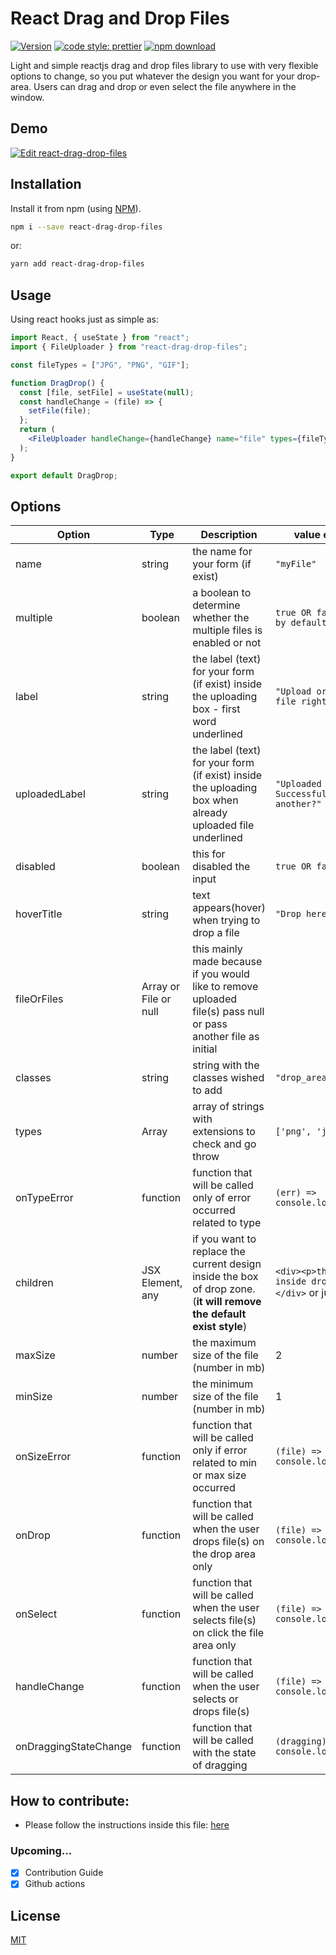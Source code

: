 # React Drag and Drop Files

[![Version](http://img.shields.io/npm/v/react-drag-drop-files.svg)](https://www.npmjs.org/package/react-drag-drop-files) [![code style: prettier](https://img.shields.io/badge/code_style-prettier-ff69b4.svg)](https://github.com/prettier/prettier) [![npm download][download-image]][download-url]

[download-image]: https://img.shields.io/npm/dm/react-drag-drop-files.svg?style=flat-square
[download-url]: https://npmjs.org/package/react-drag-drop-files

Light and simple reactjs drag and drop files library to use with very flexible options to change, so you put whatever the design you want for your drop-area. Users can drag and drop or even select the file anywhere in the window.

## Demo

[![Edit react-drag-drop-files](https://codesandbox.io/static/img/play-codesandbox.svg)](https://codesandbox.io/s/react-drag-drop-files-sghbp)

## Installation

Install it from npm (using [NPM](http://webpack.github.io/)).

```bash
npm i --save react-drag-drop-files
```

or:

```bash
yarn add react-drag-drop-files
```

## Usage

Using react hooks just as simple as:

```jsx static
import React, { useState } from "react";
import { FileUploader } from "react-drag-drop-files";

const fileTypes = ["JPG", "PNG", "GIF"];

function DragDrop() {
  const [file, setFile] = useState(null);
  const handleChange = (file) => {
    setFile(file);
  };
  return (
    <FileUploader handleChange={handleChange} name="file" types={fileTypes} />
  );
}

export default DragDrop;
```

## Options

| Option       | Type             | Description                                                                                                         | value example                                             |
| ------------ | ---------------- | ------------------------------------------------------------------------------------------------------------------- | --------------------------------------------------------- |
| name         | string           | the name for your form (if exist)                                                                                   | `"myFile"`                                                |
| multiple | boolean         | a boolean to determine whether the multiple files is enabled or not                                                    | `true OR false - false by default`                             |
| label        | string           | the label (text) for your form (if exist) inside the uploading box - first word underlined                                                                                  | `"Upload or drop a file right here"`                      |
| uploadedLabel        | string           | the label (text) for your form (if exist) inside the uploading box when already uploaded file underlined                                                                                  | `"Uploaded Successfully! Upload another?"`                      |
| disabled     | boolean          | this for disabled the input                                                                                         | `true OR false`                                           |
| hoverTitle   | string           | text appears(hover) when trying to drop a file                                                                      | `"Drop here"`                                             |
| fileOrFiles         | Array<File> or File or null     | this mainly made because if you would like to remove uploaded file(s) pass null or pass another file as initial        |
| classes      | string           | string with the classes wished to add                                                                               | `"drop_area drop_zone"`                                   |
| types        | Array<strings>   | array of strings with extensions to check and go throw                                                              | `['png', 'jpeg', ...]`                                    |
| onTypeError  | function         | function that will be called only of error occurred related to type                                                  | `(err) => console.log(err)`                               |
| children     | JSX Element, any | if you want to replace the current design inside the box of drop zone. (**it will remove the default exist style**) | `<div><p>this is inside drop area</p></div>` or just text |
| maxSize      | number           | the maximum size of the file (number in mb)                                                                         | 2                                                         |
| minSize      | number           | the minimum size of the file (number in mb)                                                                         | 1                                                         |
| onSizeError  | function         | function that will be called only if error related to min or max size occurred                                      | `(file) => console.log(file)`                             |
| onDrop       | function         | function that will be called when the user drops file(s) on the drop area only                                        | `(file) => console.log(file)`                             |
| onSelect     | function         | function that will be called when the user selects file(s) on click the file area only                                | `(file) => console.log(file)`                             |
| handleChange | function         | function that will be called when the user selects or drops file(s)                                                    | `(file) => console.log(file)`                             |
| onDraggingStateChange | function         | function that will be called with the state of dragging                                                    | `(dragging) => console.log(dragging)`                             |


## How to contribute:
  - Please follow the instructions inside this file: [here](CONTRIBUTION.md)

### Upcoming...
- [X] Contribution Guide
- [X] Github actions

## License

[MIT](https://choosealicense.com/licenses/mit/)
